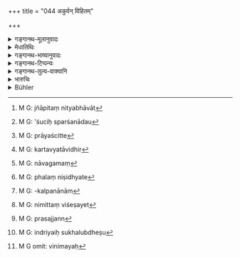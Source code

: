 +++
title = "044 अकुर्वन् विहितम्"

+++

<details><summary>गङ्गानथ-मूलानुवादः</summary>

If a man does not do what is enjoined, or does what is censured, or becomes addicted to sensual objects, he becomes liable to expiatory rites.—(44)
</details>

<details><summary>मेधातिथिः</summary>

इदानीं प्रकृतान्य् एव प्रायश्चित्तानि कथ्यन्ते । प्रथमं तावत् तेष्व् अधिकारं निरूपयति । को ऽत्राधिकारः ।

- **विहितं** नित्यतया संध्योपासनाग्निहोत्रादि, "यावज्जीवम् अग्निहोत्रं जुहुयात्" इत्यादिभिः पदैर् ज्ञापितनित्यभावात्[^३७] । यद् अप्य् अनियतनिमित्ते ऽशुचिस्पर्शनादौ[^३८] स्नानादि तद्**विहितम्** । **अकुर्वन्** प्रमादालस्यादिना । तथा **निन्दितं** प्रतिषिद्धं सुरापानादि । तद् अपि शास्त्रम् अतिक्रम्य सेवमानः । **प्रायश्चित्तीयते** । तद् एतद् उक्तं भवति । नैमित्तिको ऽयम् अधिकारो विहिताकरणात् प्रतिषिद्धसेवनाच् च प्रायश्चित्तम् ।


[^३८]:
     M G: 'śuciḥ sparśanādau


[^३७]:
     M G: jñāpitaṃ nityabhāvāt

- <u>ननु</u> च ग्रामकामस्य सांग्रहणी विहिता । ततो ग्रामार्थिनः कथंचिद् अकरणे विहितातिक्रमः स्यात् । यदि नाम ग्रामार्थी प्रत्यवेयात् ततस् तत्कामो ऽस्य । यदा तु ग्रामं कामयते तदा तस्य तद्विहितं भवति । न चेत् प्रवर्तते विहितम् अतिक्रामेत् । अतश् च प्रायश्चित्ती[^३९] प्राप्तः ।


[^३९]:
     M G: prāyaścitte

- <u>उच्यते</u> । "ग्रामस्य स्वामी स्याम्" इति फललिप्सया तस्य यत्र प्रवृत्तिर् न विधिलक्षणा । शास्त्रं तु यागग्रामयोः साद्यसाधनसंबन्धावेदकम् एव । वस्तुतो यद्य् अपि तत्रापि कर्तव्यताप्रधानप्रसाधनो वाक्यार्थः, तथापि फलसिद्ध्यर्थम् एव कर्तव्यतां विधिर्[^४०] अवगमयति । अतश् च यागम्[^४१] कुर्वतः फलं न निष्पद्यते,[^४२] न पुनः प्रत्यवायः । यत्र प्रत्यवायस् तत्र च प्रायश्चित्तम् ।


[^४२]:
     M G: phalaṃ niṣidhyate


[^४१]:
     M G: nāvagamaṃ


[^४०]:
     M G: kartavyatāvidhir

- <u>ननु</u> च नित्यानाम् अकरणे प्रत्यवायो भवतीति कुत इयम् अवगतिः । न ह्य् एवम् अग्निहोत्रादौ श्रूयते- "यो न कुर्यत् स प्रत्यवेयात्" । 

- <u>श्रूयते</u> वाक्यशेषेषु "वेदिभ्यः परमा भवति" इति । सर्वत्रार्थवादाः प्रत्यवायप्रदर्शनार्थाः सन्ति । अवश्यं च तेषाम् आलम्बनं वाच्यं नान्यथा विधिनैकवाक्यतां भजन्ति । यत्रापि न श्रूयन्ते तत्रापि विध्यनुग्रहार्था अर्थवादाः प्रकल्प्यन्ते । किं चार्थवादैर् विधेर् एव प्रवर्तकत्वम्, अन्यथा नोपपद्यते यावद् अप्रवृत्तौ प्रत्यवायपरिहारो न कल्पितः । एवंविध एवार्थे वृद्धव्यवहारे विधिः प्रवर्तते । बाद्यते तु पुरुषप्रवर्तनारूढो ऽसौ । न च पुरुषा अपुरुषार्थे प्रवर्तयितुं शक्यन्ते । अतः प्रवर्तकत्वविहतविधिर् मा भूद् इति श्रुतिसिद्ध्यर्था कल्पनैषा । यद्य् अपि स्वर्गादिकल्पनायाम्[^४३] अपि तथार्थलाभस् तथापि यावज्जीवादिपदविरोधात् प्रयवायपरिहारार्थतापि स्यात् । उक्तम्-


[^४३]:
     M G: -kalpanānām

- भयाद् धि यादृशी पुंसां प्रवृत्तिर् उपजायते ।

- न तदृशी भवेद् अत्र विधिकोटिशतैर् अपि ॥ 

तस्माद् **अकुर्वन् विहितम्** इति नित्यं **कर्मेति** द्रष्टव्यम् ।

- <u>ननु</u> चाशुचिस्पर्शनदौ न नित्यावेदि किंचित् पदम् अस्ति, यावज्जीवम् इत्यादिवत् । 

- <u>किम्</u> अत्रान्येन पदेन निमित्तविशेषे यत्[^४४] श्रुतं तस्य च तन्निमित्तेन कर्तव्यता नाम प्रतीयते । नाधिकारान्तरं प्रत्यपेक्षाया जायते । यदा निमित्तसंविधानं तदा कर्तव्यम् इत्य् उपगमैर् नित्यतसिद्धिः । अग्निहोत्रादाव् अपि न नित्यशब्दो ऽस्ति निमित्तनित्यत्वात् । 


[^४४]:
     M G: nimittaṃ viśeṣayet

- **प्रसञ्जन्न्**[^४५] अविदितत्वेषु विषयेषु संस्कृतान्नभोजनचन्दनानुलेपनदिषु तात्पर्यत आसेवाप्रसङ्गो विषयाभिलाषपरतेति यावत् ।


[^४५]:
     M G: prasajjann

- <u>ननु</u> चैतद् अपि प्रतिषिद्धम् "इन्द्रियार्थेषु सर्वेषु[^४६] न प्रसज्येत कामतः" (म्ध् ४.१६) इति ।


[^४६]:
     M G: indriyaiḥ sukhalubdheṣu

- स्नातकव्रताधिकारान् नायं प्रतिषेध इति मन्यते । व्रतशब्दाधिकरे हि तत्र प्रतिषेधकः । संकल्पविशेषो हि मानसस् तत्रोपदिश्यते "इदं मया न कर्तव्यम्" इति । 

- अथ वा कश्चिद् अल्पप्रतिषेधे न तुल्यतां मन्येत, "पदार्थस् तावद् अयं न निषिध्यते" इति मन्यमानः, अतः समानीक्रियते । 

- अथ वा सामान्ये तद्भूतस्यापि विशेषस्य पृथग् उपदेशो दृष्टः, प्राधान्यख्यपनार्थम् । यथा "ब्राह्मणा आयाता," "वसिष्ठो ऽप्य् आयातः" इति । 

- **प्रायश्चित्तीयते** । प्रायश्चित्तशब्दो रूढिरूपेण विशिष्टे नैमित्त्के वर्तते । तदेतीच्छति वेति विनिमयः[^४७] (?) कर्तव्यः "व्यत्ययो बहुलम्" (पाण् ३.३.८५) इति । **नर** इति वचनं चातुर्वर्ण्याधिकारार्थम् ॥ ११.४४ ॥


[^४७]:
     M G omit: vinimayaḥ
</details>

<details><summary>गङ्गानथ-भाष्यानुवादः</summary>

The text now proceeds to describe those Expiatory Rites which form the subject-matter of the discourse, and first of all it describes the persons liable to the performance of these rites. What is it that makes a man liable?

‘*What is enjoined*’—as a compulsory act, such as the Twilight Prayers, the Agnihotra and so forth, all such as have their compulsory character indicated by such words as ‘one shall perform the Agnihotra *throughout life*.’ Those acts also that have been laid down as to be done under specified circumstances,—such as bathing when one is defiled by the touch of something unclean—are included among those ‘*enjoined*.’

‘*Does* *not do*’—through carelessness or laziness.

Similarly ‘*what is censured*’—forbidden, such as the drinking of wine and so forth. If one, transgressing the Scriptures, has recourse to such acts.

‘*Becomes liable to expiatory rites*.’—All this means that the liability in this case is conditional; the performance of expiatory rites being incumbent upon one who omits what is enjoined and does what is forbidden.

“For one who is desirous of acquiring a village the *Sāṅgra* *haṇī* sacrifice has been *enjoined*; so that if one who is desirous of acquiring a village is somehow unable to perform that sacrifice, this would be an *omission of what is enjoined* on his part; as soon as he conceives a desire for the acquisition of a village, the said sacrifice becomes for him an ‘enjoined act’; so that if he does not undertake it, he transgresses the injunction and hence should be liable to the expiatory rites.”

Our answer to the above is as follows:—What the injunction in such a case means is that ‘when one undertakes the performance of the particular sacrifice, he is led to it by a desire for the reward in the shape of a village’; so that what the scriptural injunction really does is to indicate the relation of cause and effect between the ‘sacrifice’ and the ‘acquisition of a village.’ Even though in this case also the main idea expressed by the injunctive sentence is that the act in question *should be done*, yet what the injunction actually does is to lay down that the act should be done only for the accomplishment of the said purpose. So that all that happens to the person omitting the performance of that sacrifice is that that purpose is not accomplished; such omission does not involve a sin; and an expiatory rite would be necessary only when there has been some sin.

“Whence is the idea derived that the omission of a compulsory duty involves sin? In connection with the Agnihotra and such other compulsory acts, we do not find any such assertion as—‘he who does not do it incurs sin.’”

As a matter of fact we do find sentences occurring in the wake of the injunction of compulsory duties,—such as ‘*vedibh-yaḥ paramā bhavati*’ \[which are understood to be indicative of the said idea\]; and in almost all cases there are declamatory passages indicative of the sin involved in the omission of compulsory acts; and there must be some truth in these; otherwise they could not be construed along with any injunction. Even in cases where no such declamatory passages are actually found, they are always assumed in support of injunctions. In fact it is the declamatory passages that constitute the driving force behind injunctions; such driving force would not be efficient unless it were assumed that an omission would involve sin. In the actual practice of all experienced men such is the operation of all Injunctions. Injunction is as a rule known to *urge* people to actions;—men are never
*urged* to anything except what serves a useful purpose for them; and it
is with a view to guard against the contingency of the Injunction becoming deprived of this *urging* force that we have to make the said assumption (of passages declaring that omission involves sin). Though the urging power could be secured also by assuming that the act concerned leads to Heaven, yet, as such an idea would be inconsistent with the conception that the act should be done *throughout life*, it becomes necessary to conclude that the due performance saves one from
*sin*. To this end we have the assertion—‘even a hundred injunctions do
not secure that activity of men which is brought about by fear.’

From all this it is clear that when the text speaks of a man not doing ‘*what is enjoined*,’ it refers to the *compulsory acts*.

“In connection with bathing on touching an unclean thing, there are no words indicating its compulsory character, like such expressions as ‘throughout life’ and the like.”

What is the need of any other words? What the text is understood to indicate is that a certain act is to be done under certain specified circumstances; and there is no need for any other driving agency. The fact of the act being compulsory is expressed by the notion that whenever the said circumstance presents itself, it should be done. In the case of *Agnihotra* and such other rites also, we do not find the texts actually containing the term ‘compulsory,’—the compulsory character bring indicated only by the absolute certainty of the condition mentioned (‘throughout life,’ in connection with the Agnihotra).

‘*Addicted*’—Constantly using such sensual objects as richly cooked food, sandal-paint and unguents, etc. This implies the character of bring always given to such enjoyment.

“This has been already prohibited under 4.16, where it has been said that—‘one shall not attach himself to sensual pleasures.’”

People think that since this latter passage occurs in connection with the vows of the Accomplished Student, it cannot serve as a general Prohibition. What occurs under ‘vows’ cannot be regarded as a Prohibition; as what is enjoined under ‘vows’ is the taking of a certain resolve, in some such form as—‘I shall not do such and such an act.’

Or, some one may be inclined to think that the former prohibition being a slight one, the offence is not a serious one. With a view to guard against this, the Author has put the offence on the same footing as other serious offences.

Or, the explanation may be that it is often found that, even though something has been forbidden in a general way, it is again forbidden specifically, for the purpose of indicating its importance.

For instance, we often meet with such assertions as—‘The Brāhmaṇas have come,—the *Vaśiṣṭhas* have also come.’

‘*Becomes liable to expiatory rites*’— The term ‘*prāyaścitta*,’ ‘*expiatory rite*,’ is a conventional name applied to certain rites performed under certain specified conditions, and the form ‘*prāyaścittīyate*’ is formed according to Pāṇini 3.1.85.

‘*Man*’— This term has been added for the purpose of indicating that what is here stated applies to all the four castes.—(44)
</details>

<details><summary>गङ्गानथ-टिप्पन्यः</summary>

This verse is quoted in *Mitākṣarā* (3.220), which notes that the use of
the general term ‘*naraḥ*’ implies that what is here said is applicable
to the ease of men born of reversed parentage; such general sins as
those of killing and the like being possible in their case also;—in
*Parāśaramādhava* (Ācāra p. 50), which adds that the verse is indicative
of those sins that accrue from the omission, through sloth, of the
obligatory duties;—in *Parāśaramādhava* (Prāyaścitta p. 6);—in
*Prāyaścittaviveka* (p. 10), which says that the meaning is that the act
is *sinful*, and hence involves expiation;—and in *Smṛtisāroddhāra* (p.
351).
</details>

<details><summary>गङ्गानथ-तुल्य-वाक्यानि</summary>

**(verses 11.44-47)**

*Mahābhārata* (12-34.2).—(Same as Manu 44)

*Gautama* (19.2-7).—‘A man in this world is polluted by a vile action,
such as sacrificing for men unworthy to offer sacrifices, eating
forbidden food, speaking what should not he spoken, neglecting what is
prescribed and doing what is forbidden. People are in doubt if such a
man shall, or shall not, perform a penance for such a deed. Some declare
that he shall not do it, because the deed must persist. The best opinion
is that he shall perform a penance. For it is declared in the Veda that
one who has performed the penance of *Punastoma* may come back to
partake of the Soma-libations.’

*Baudhāyana* (3.10.2-5).—\[The same as Gautama; but it adds ‘accepting
gifts from those whose gift should not be accepted;’ for ‘eats forbidden
food,’ it has ‘Eats the food of one whose food should not he eaten,’ and
it omits ‘speaking etc.’ and also ‘neglecting what is prescribed.’\]

*Vaśiṣṭha* (20.1-2).—‘A penance shall be performed for an offence
committed unintentionally. Some declare that it shall he performed also
for those committed intentionally.’

Do. (22.1-5).—‘Now indeed man in this world speaks an untruth, or
sacrifices for men unworthy to offer a sacrifice, or accepts what should
not be accepted, or eats forbidden food, or does what should not be
done.’ (The rest as in Gautama).

*Yājñavalkya* (3.219-221).—‘A man becomes degraded by omitting to do
what is enjoined, by doing what is condemned, and by not controlling the
senses. Therefore for the purpose of purifying himself, he shall perform
expiatory penances; thus do the people and also his own inner soul
become appeased. By the performance of expiatory penances does that sin
disappear which had been committed unintentionally; if the sin had been
committed intentionally, the performance of the penances only makes the
man fit for being associated with; such being the declaration. Those who
commit sins, and yet do not perform the penances, nor repent their
misdeeds, fall into terrible hells.’

*Chāgaleya* (Aparārka, p. 1039).—‘The expiatory penances are for sins
committed unintentionally; for those committed intentionally, there is
no expiation.’

*Jābāli* (Parāśaramādhava-Prāyaścitta, p. 153).—‘The Brāhmaṇas prescribe
penances for sins committed unintentionally; some people prescribe them
also for those committed intentionally, for twice-born men as well as
for Śūdras.’

*Devala* (Do.).—‘When a sin has been committed unintentionally, and only
once, there is expiation prescribed for it by persons versed in the Law.
If the sin is committed a second time, the penance shall he the double
of the former; if it is repeated for the third time, it shall he the
three-fold *Kṛcchra*; and for the fourth repetition, there is no
expiation. Nor is there any expiation for a sin committed even once, if
it has been committed intentionally. But some people lay down expiation
even for sins committed intentionally.’

*Aṅgiras* (Do.).—‘If the sin has been committed unintentionally, penance
is performed; hut there is none for sins committed intentionally; even
if there be, it will have to be double of the former.’
</details>

<details><summary>भारुचिः</summary>

श्रौतस्मार्तम् इज्याध्ययनादि **विहितम्**; **निन्दितं** च प्रतिषिद्धं **समाचरन्** हिंसानृतस्तेयादि, **प्रसक्तश् चेन्द्रियार्थेष्व्** अभिप्रेतपुरुषार्थसाधनेषु शब्दादिषु, **प्रायश्चित्तीयते नरः** । **नर**ग्रहणाद् वा सर्ववर्णधर्मो ऽयं गम्यते । ननु चेन्द्रियार्थप्रसङ्गस्य निन्दितग्रहणेनैव गृहीतत्वात् पुनरारंभो न न्याज्ज्य इति । अस्य परिहारः । येष्व् अस्याः प्रतिषेध **इन्द्रियार्थेषु** यथा मांसाशने ऽन्यायतः क्षत्रियादिस्त्रीपरिग्रहादौ च, तेष्व् अपि प्रकर्षे[ण] सक्तिप्रतिषेधार्थम् अस्य पृथग्ग्रहणं युक्तम् । कथम्, असौ **प्रायश्चित्तीयते** इति । यत इदम् उच्यते ॥ ११.४३ ॥
</details>

<details><summary>Bühler</summary>

044	A man who omits a prescribed act, or performs a blamable act, or cleaves to sensual enjoyments, must perform a penance.
</details>
